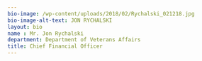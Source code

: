 ```yaml
---
bio-image: /wp-content/uploads/2018/02/Rychalski_021218.jpg
bio-image-alt-text: JON RYCHALSKI
layout: bio
name : Mr. Jon Rychalski
department: Department of Veterans Affairs
title: Chief Financial Officer
---
```

